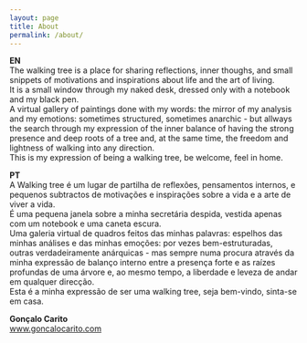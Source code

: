 ```yaml
---
layout: page
title: About
permalink: /about/
---
```


**EN**  
The walking tree is a place for sharing reflections, inner thoughs, and small snippets of motivations and inspirations about life and the art of living.  
It is a small window through my naked desk, dressed only with a notebook and my black pen.  
A virtual gallery of paintings done with my words: the mirror of my analysis and my emotions: sometimes structured, sometimes anarchic - but allways the search through my expression of the inner balance of having the strong presence and deep roots of a tree and, at the same time, the freedom and lightness of walking into any direction.  
This is my expression of being a walking tree, be welcome, feel in home.  

**PT**  
A Walking tree é um lugar de partilha de reflexões, pensamentos internos, e pequenos subtractos de motivações e inspirações sobre a vida e a arte de viver a vida.  
É uma pequena janela sobre a minha secretária despida, vestida apenas com um notebook e uma caneta escura.  
Uma galeria virtual de quadros feitos das minhas palavras: espelhos das minhas análises e das minhas emoções: por vezes bem-estruturadas, outras verdadeiramente anárquicas - mas sempre numa procura através da minha expressão de balanço interno entre a presença forte e as raízes profundas de uma árvore e, ao mesmo tempo, a liberdade e leveza de andar em qualquer direcção.  
Esta é a minha expressão de ser uma walking tree, seja bem-vindo, sinta-se em casa. 



**Gonçalo Carito**  
www.goncalocarito.com
